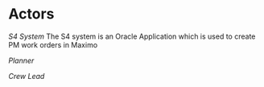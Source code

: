 
# Actors

_S4 System_
The S4 system is an Oracle Application which is used to create PM work orders in Maximo

_Planner_

_Crew Lead_

